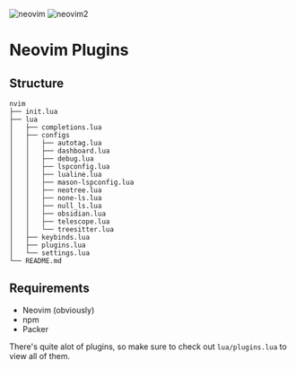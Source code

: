 ![neovim](https://github.com/user-attachments/assets/0c5abb63-3ed1-4e4c-a6ab-11cc26a54c5c)
![neovim2](https://github.com/user-attachments/assets/aea7104a-342c-456c-a722-ed4db79d940a)


# Neovim Plugins

## Structure

```
nvim
├── init.lua
├── lua
│   ├── completions.lua
│   ├── configs
│   │   ├── autotag.lua
│   │   ├── dashboard.lua
│   │   ├── debug.lua
│   │   ├── lspconfig.lua
│   │   ├── lualine.lua
│   │   ├── mason-lspconfig.lua
│   │   ├── neotree.lua
│   │   ├── none-ls.lua
│   │   ├── null_ls.lua
│   │   ├── obsidian.lua
│   │   ├── telescope.lua
│   │   └── treesitter.lua
│   ├── keybinds.lua
│   ├── plugins.lua
│   └── settings.lua
└── README.md

```

## Requirements

- Neovim (obviously)
- npm
- Packer

There's quite alot of plugins, so make sure to check out `lua/plugins.lua` to view all of them.
